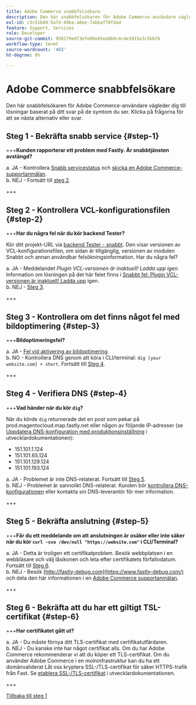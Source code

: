 ```yaml
---
title: Adobe Commerce snabbfelsökare
description: Den här snabbfelsökaren för Adobe Commerce-användare vägleder dig till lösningar baserat på ditt svar på de symtom du ser. Klicka på frågorna för att se nästa alternativ eller svar.
exl-id: c5c51b89-5a7d-49ba-a0ee-7abbaf78fdad
feature: Support, Services
role: Developer
source-git-commit: 958179e0f3efe08e65ea8b0c4c4e1015e3c5bb76
workflow-type: tm+mt
source-wordcount: '463'
ht-degree: 0%

---
```


# Adobe Commerce snabbfelsökare

Den här snabbfelsökaren för Adobe Commerce-användare vägleder dig till lösningar baserat på ditt svar på de symtom du ser. Klicka på frågorna för att se nästa alternativ eller svar.

## Steg 1 - Bekräfta snabb service {#step-1}

+++**Kunden rapporterar ett problem med Fastly. Är snabbtjänsten avstängd?**

a. JA - Kontrollera [Snabb servicestatus](https://status.fastly.com/) och [skicka en Adobe Commerce-supportanmälan](/help/help-center-guide/help-center/magento-help-center-user-guide.md#submit-ticket).\
b. NEJ - Fortsätt till [steg 2](#step-2).

+++

## Steg 2 - Kontrollera VCL-konfigurationsfilen {#step-2}

+++**Har du några fel när du kör backend Tester?**

Kör ditt projekt-URL via [backend Tester - snabbt](https://magento-tester.global.ssl.fastly.net/magento-tester/). Den visar versionen av VCL-konfigurationsfilen, om sidan är tillgänglig, versionen av modulen Snabbt och annan användbar felsökningsinformation. Har du några fel?

a. JA - Meddelandet _Plugin VCL-versionen är inaktuell! Ladda upp igen._ Information om lösningen på det här felet finns i [Snabbt fel: Plugin VCL-versionen är inaktuell! Ladda upp](/help/troubleshooting/miscellaneous/fastly-error-plugin-vcl-version-is-outdated-please-re-upload.md) igen.\
b. NEJ - [Steg 3](#step-3).

+++

## Steg 3 - Kontrollera om det finns något fel med bildoptimering {#step-3}

+++**Bildoptimeringsfel?**

a. JA - [Fel vid aktivering av bildoptimering](/help/troubleshooting/miscellaneous/error-enabling-image-optimization-in-magento-commerce.md).\
b. NO - Kontrollera DNS genom att köra i CLI/terminal: `dig [your website.com] + short`. Fortsätt till [Steg 4](#step-4).

+++

## Steg 4 - Verifiera DNS {#step-4}

+++**Vad händer när du kör `dig`?**

När du körde `dig` returnerade det en post som pekar på prod.magentocloud.map.fastly.net eller någon av följande IP-adresser (se [Uppdatera DNS-konfiguration med produktionsinställning](https://devdocs.magento.com/cloud/live/site-launch-checklist.html#dns) i utvecklardokumentationen):

* 151.101.1.124
* 151.101.65.124
* 151.101.129.124
* 151.101.193.124

a. JA - Problemet är inte DNS-relaterat. Fortsätt till [Steg 5](#step-5).\
b. NEJ - Problemet är sannolikt DNS-relaterat. Kunden bör [kontrollera DNS-konfigurationen](https://devdocs.magento.com/cloud/live/site-launch-checklist.html#dns "https://devdocs.magento.com/cloud/live/site-launch-checklist.html#dns") eller kontakta sin DNS-leverantör för mer information.

+++

## Steg 5 - Bekräfta anslutning {#step-5}

+++**Får du ett meddelande om att anslutningen är osäker eller inte säker när du kör `curl -svo /dev/null "https://website.com"` i CLI/Terminal?**

a. JA - Detta är troligen ett certifikatproblem. Besök webbplatsen i en webbläsare och välj låsikonen och leta efter certifikatets förfallodatum. Fortsätt till [Steg 6](#step-6).\
b. NEJ - Besök [http://fastly-debug.com](https://www.fastly-debug.com/) och dela den här informationen i en [Adobe Commerce supportanmälan](/help/help-center-guide/help-center/magento-help-center-user-guide.md#submit-ticket).

+++

## Steg 6 - Bekräfta att du har ett giltigt TSL-certifikat {#step-6}

+++**Har certifikatet gått ut?**

a. JA - Du måste förnya ditt TLS-certifikat med certifikatutfärdaren.\
b. NEJ - Du kanske inte har något certifikat alls. Om du har Adobe Commerce rekommenderar vi att du köper ett TLS-certifikat. Om du använder Adobe Commerce i en molninfrastruktur kan du ha ett domänvaliderat Låt oss kryptera SSL-/TLS-certifikat för säker HTTPS-trafik från Fast. Se [etablera SSL-/TLS-certifikat](https://devdocs.magento.com/cloud/cdn/configure-fastly.html#provision-ssltls-certificates) i utvecklardokumentationen.

+++

[Tillbaka till steg 1](#step-1)
